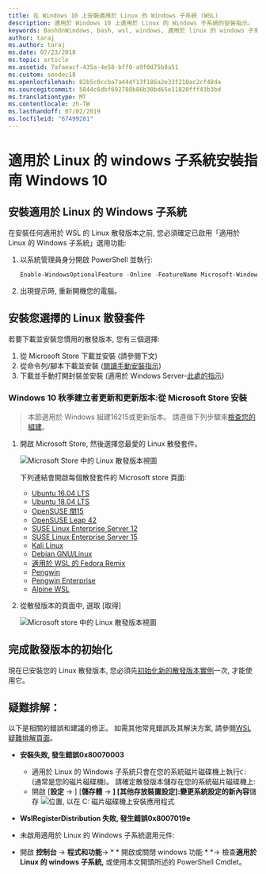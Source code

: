 ```yaml
---
title: 在 Windows 10 上安裝適用於 Linux 的 Windows 子系統 (WSL)
description: 適用於 Windows 10 上適用於 Linux 的 Windows 子系統的安裝指示。
keywords: BashOnWindows, bash, wsl, windows, 適用於 linux 的 windows 子系統, windowssubsystem, ubuntu, debian, suse, windows 10, 安裝
author: taraj
ms.author: taraj
ms.date: 07/23/2018
ms.topic: article
ms.assetid: 7afaeacf-435a-4e58-bff0-a9f0d75b8a51
ms.custom: seodec18
ms.openlocfilehash: 82b5c0ccba7a444f13f186a2e33f210ac2cf48da
ms.sourcegitcommit: 5844c6dbf692780b86b30bd65e11820fff43b3bd
ms.translationtype: MT
ms.contentlocale: zh-TW
ms.lasthandoff: 07/02/2019
ms.locfileid: "67499281"
---
```

# <a name="windows-subsystem-for-linux-installation-guide-for-windows-10"></a>適用於 Linux 的 windows 子系統安裝指南 Windows 10

## <a name="install-the-windows-subsystem-for-linux"></a>安裝適用於 Linux 的 Windows 子系統

在安裝任何適用於 WSL 的 Linux 散發版本之前, 您必須確定已啟用「適用於 Linux 的 Windows 子系統」選用功能:

1. 以系統管理員身分開啟 PowerShell 並執行:
    ```powershell
    Enable-WindowsOptionalFeature -Online -FeatureName Microsoft-Windows-Subsystem-Linux
    ```

2. 出現提示時, 重新開機您的電腦。

## <a name="install-your-linux-distribution-of-choice"></a>安裝您選擇的 Linux 散發套件
若要下載並安裝您慣用的散發版本, 您有三個選擇:
1. 從 Microsoft Store 下載並安裝 (請參閱下文)
1. 從命令列/腳本下載並安裝 ([閱讀手動安裝指示](install-manual.md))
1. 下載並手動打開封裝並安裝 (適用於 Windows Server-[此處的指示](install-on-server.md))

### <a name="windows-10-fall-creators-update-and-later-install-from-the-microsoft-store"></a>Windows 10 秋季建立者更新和更新版本:從 Microsoft Store 安裝

> 本節適用於 Windows 組建16215或更新版本。  請遵循下列步驟來[檢查您的組建](troubleshooting.md#check-your-build-number)。 

1. 開啟 Microsoft Store, 然後選擇您最愛的 Linux 散發套件。

    ![Microsoft Store 中的 Linux 散發版本視圖](media/store.png)

    下列連結會開啟每個散發套件的 Microsoft store 頁面:

    * [Ubuntu 16.04 LTS](https://www.microsoft.com/store/apps/9pjn388hp8c9)
    * [Ubuntu 18.04 LTS](https://www.microsoft.com/store/apps/9N9TNGVNDL3Q)
    * [OpenSUSE 閏15](https://www.microsoft.com/store/apps/9n1tb6fpvj8c)
    * [OpenSUSE Leap 42](https://www.microsoft.com/store/apps/9njvjts82tjx)
    * [SUSE Linux Enterprise Server 12](https://www.microsoft.com/store/apps/9p32mwbh6cns)
    * [SUSE Linux Enterprise Server 15](https://www.microsoft.com/store/apps/9pmw35d7fnlx)
    * [Kali Linux](https://www.microsoft.com/store/apps/9PKR34TNCV07)
    * [Debian GNU/Linux](https://www.microsoft.com/store/apps/9MSVKQC78PK6)
    * [適用於 WSL 的 Fedora Remix](https://www.microsoft.com/store/apps/9n6gdm4k2hnc)
    * [Pengwin](https://www.microsoft.com/store/apps/9NV1GV1PXZ6P)
    * [Pengwin Enterprise](https://www.microsoft.com/store/apps/9N8LP0X93VCP)
    * [Alpine WSL](https://www.microsoft.com/store/apps/9p804crf0395)

1. 從散發版本的頁面中, 選取 [取得]

    ![Microsoft store 中的 Linux 散發版本視圖](media/UbuntuStore.png)

## <a name="complete-initialization-of-your-distro"></a>完成散發版本的初始化
現在已安裝您的 Linux 散發版本, 您必須先[初始化新的散發版本實例](initialize-distro.md)一次, 才能使用它。

## <a name="troubleshooting"></a>疑難排解： 

以下是相關的錯誤和建議的修正。 如需其他常見錯誤及其解決方案, 請參閱[WSL 疑難排解頁面](troubleshooting.md)。

* **安裝失敗, 發生錯誤0x80070003**
    * 適用於 Linux 的 Windows 子系統只會在您的系統磁片磁碟機上執行`C:` (通常是您的磁片磁碟機)。 請確定散發版本儲存在您的系統磁片磁碟機上:  
    * 開啟 [**設定** -> ] [**儲存體** -> **] [其他存放裝置設定]:變更系統設定的新內容**儲存
     ![位置, 以在 C: 磁片磁碟機上安裝應用程式](media/AppStorage.png)
    
    
 * **WslRegisterDistribution 失敗, 發生錯誤0x8007019e**   
  * 未啟用適用於 Linux 的 Windows 子系統選用元件: 
   * 開啟 **控制台** ->  **程式和功能**-> * * 開啟或關閉 windows 功能 * *-> 檢查**適用於 Linux 的 windows 子系統,** 或使用本文開頭所述的 PowerShell Cmdlet。
